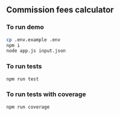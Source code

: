## Commission fees calculator

### To run demo
```bash
cp .env.example .env
npm i
node app.js input.json
```

### To run tests
```bash
npm run test
```

### To run tests with coverage
```bash
npm run coverage
```